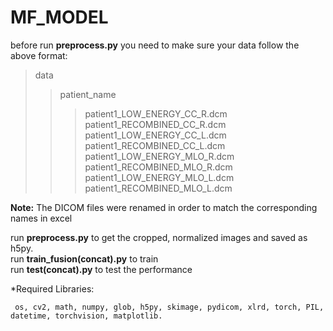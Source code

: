 # MF_MODEL
before run **preprocess.py** you need to make sure your data follow the above format:  
>data  
  >>patient_name  
  >>>patient1_LOW_ENERGY_CC_R.dcm     
  patient1_RECOMBINED_CC_R.dcm  
  patient1_LOW_ENERGY_CC_L.dcm  
  patient1_RECOMBINED_CC_L.dcm  
  patient1_LOW_ENERGY_MLO_R.dcm  
  patient1_RECOMBINED_MLO_R.dcm  
  patient1_LOW_ENERGY_MLO_L.dcm  
  patient1_RECOMBINED_MLO_L.dcm  

**Note:** The DICOM files were renamed in order to match the corresponding names in excel  


run **preprocess.py** to get the cropped, normalized images and saved as h5py.  
run **train_fusion(concat).py** to train  
run **test(concat).py** to test the performance  

*Required Libraries:  
 
     os, cv2, math, numpy, glob, h5py, skimage, pydicom, xlrd, torch, PIL, datetime, torchvision, matplotlib.
